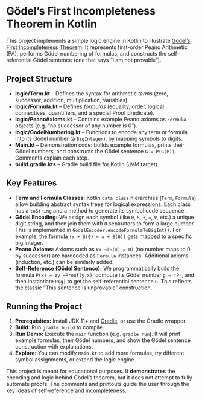 # Gödel’s First Incompleteness Theorem in Kotlin

This project implements a simple logic engine in Kotlin to illustrate [Gödel’s First Incompleteness Theorem](https://en.wikipedia.org/wiki/G%C3%B6del%27s_incompleteness_theorems#First_incompleteness_theorem). It represents first-order Peano Arithmetic (PA), performs Gödel numbering of formulas, and constructs the self-referential Gödel sentence (one that says “I am not provable”).

## Project Structure

- **logic/Term.kt** – Defines the syntax for arithmetic *terms* (zero, successor, addition, multiplication, variables).
- **logic/Formula.kt** – Defines *formulas* (equality, order, logical connectives, quantifiers, and a special Proof predicate).
- **logic/PeanoAxioms.kt** – Contains example Peano axioms as `Formula` objects (e.g. “no successor of any number is 0”).
- **logic/GodelNumbering.kt** – Functions to encode any term or formula into its Gödel number (a `BigInteger`), by mapping symbols to digits.
- **Main.kt** – Demonstration code: builds example formulas, prints their Gödel numbers, and constructs the Gödel sentence `G = P(G(P))`. Comments explain each step.
- **build.gradle.kts** – Gradle build file for Kotlin (JVM target).

## Key Features

- **Term and Formula Classes:** Kotlin `data class` hierarchies (`Term`, `Formula`) allow building abstract syntax trees for logical expressions. Each class has a `toString` and a method to generate its symbol code sequence.
- **Gödel Encoding:** We assign each symbol (like `0`, `S`, `+`, `=`, `∀`, etc.) a unique digit string, and then join them with `0` separators to form a large number. This is implemented in `GodelEncoder.encodeFormulaToBigInt()`. For example, the formula `(x + S(0) = x + S(0))` gets mapped to a specific big integer.
- **Peano Axioms:** Axioms such as `∀x ¬(S(x) = 0)` (no number maps to 0 by successor) are hardcoded as `Formula` instances. Additional axioms (induction, etc.) can be similarly added.
- **Self-Reference (Gödel Sentence):** We programmatically build the formula `P(x) = ∀y ¬Proof(y,x)`, compute its Gödel number `g = ⌜P⌝`, and then instantiate `P(g)` to get the self-referential sentence `G`. This reflects the classic “This sentence is unprovable” construction.

## Running the Project

1. **Prerequisites:** Install JDK 11+ and [Gradle](https://gradle.org/), or use the Gradle wrapper.
2. **Build:** Run `gradle build` to compile.
3. **Run Demo:** Execute the `main` function (e.g. `gradle run`). It will print example formulas, their Gödel numbers, and show the Gödel sentence construction with explanations.
4. **Explore:** You can modify `Main.kt` to add more formulas, try different symbol assignments, or extend the logic engine.

This project is meant for educational purposes. It **demonstrates** the encoding and logic behind Gödel’s theorem, but it does not attempt to fully automate proofs. The comments and printouts guide the user through the key ideas of self-reference and incompleteness.
